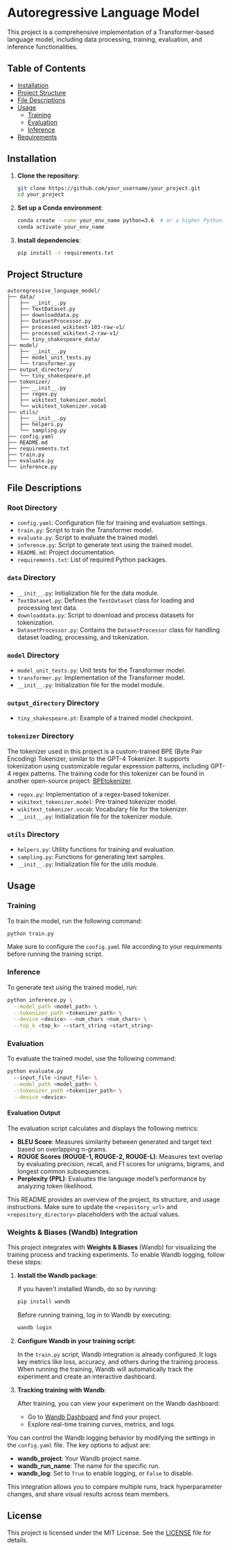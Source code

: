 # Autoregressive Language Model

This project is a comprehensive implementation of a Transformer-based language model, including data processing, training, evaluation, and inference functionalities.

## Table of Contents

- [Installation](#installation)
- [Project Structure](#project-structure)
- [File Descriptions](#file-descriptions)
- [Usage](#usage)
  - [Training](#training)
  - [Evaluation](#evaluation)
  - [Inference](#inference)
- [Requirements](#requirements)

## Installation

1. **Clone the repository**:

   ```bash
   git clone https://github.com/your_username/your_project.git
   cd your_project
   ```

2. **Set up a Conda environment**:

   ```bash
   conda create --name your_env_name python=3.6  # or a higher Python version as needed
   conda activate your_env_name
   ```

3. **Install dependencies**:

   ```bash
   pip install -r requirements.txt
   ```
   
## Project Structure

```
autoregressive_language_model/
├── data/
│   ├── __init__.py
│   ├── TextDataset.py
│   ├── downloaddata.py
│   ├── DatasetProcessor.py
│   ├── processed_wikitext-103-raw-v1/
│   ├── processed_wikitext-2-raw-v1/
│   └── tiny_shakespeare_data/
├── model/
│   ├── __init__.py
│   ├── model_unit_tests.py
│   └── transformer.py
├── output_directory/
│   └── tiny_shakespeare.pt
├── tokenizer/
│   ├── __init__.py
│   ├── regex.py
│   ├── wikitext_tokenizer.model
│   └── wikitext_tokenizer.vocab
├── utils/
│   ├── __init__.py
│   ├── helpers.py
│   └── sampling.py
├── config.yaml
├── README.md
├── requirements.txt
├── train.py
├── evaluate.py
└── inference.py
```

## File Descriptions

### Root Directory

- `config.yaml`: Configuration file for training and evaluation settings.
- `train.py`: Script to train the Transformer model.
- `evaluate.py`: Script to evaluate the trained model.
- `inference.py`: Script to generate text using the trained model.
- `README.md`: Project documentation.
- `requirements.txt`: List of required Python packages.

### `data` Directory

- `__init__.py`: Initialization file for the data module.
- `TextDataset.py`: Defines the `TextDataset` class for loading and processing text data.
- `downloaddata.py`: Script to download and process datasets for tokenization.
- `DatasetProcessor.py`: Contains the `DatasetProcessor` class for handling dataset loading, processing, and tokenization.

### `model` Directory

- `model_unit_tests.py`: Unit tests for the Transformer model.
- `transformer.py`: Implementation of the Transformer model.
- `__init__.py`: Initialization file for the model module.

### `output_directory` Directory

- `tiny_shakespeare.pt`: Example of a trained model checkpoint.

### `tokenizer` Directory

The tokenizer used in this project is a custom-trained BPE (Byte Pair Encoding) Tokenizer, similar to the GPT-4 Tokenizer. It supports tokenization using customizable regular expression patterns, including GPT-4 regex patterns. The training code for this tokenizer can be found in another open-source project: [BPEtokenizer](https://github.com/10-OASIS-01/BPEtokenizer).

- `regex.py`: Implementation of a regex-based tokenizer.
- `wikitext_tokenizer.model`: Pre-trained tokenizer model.
- `wikitext_tokenizer.vocab`: Vocabulary file for the tokenizer.
- `__init__.py`: Initialization file for the tokenizer module.

### `utils` Directory

- `helpers.py`: Utility functions for training and evaluation.
- `sampling.py`: Functions for generating text samples.
- `__init__.py`: Initialization file for the utils module.

## Usage

### Training

To train the model, run the following command:
```sh
python train.py
```
Make sure to configure the `config.yaml` file according to your requirements before running the training script.

### Inference

To generate text using the trained model, run:
```sh
python inference.py \
  --model_path <model_path> \
  --tokenizer_path <tokenizer_path> \
  --device <device> --num_chars <num_chars> \
  --top_k <top_k> --start_string <start_string> 
```

### Evaluation

To evaluate the trained model, use the following command:
```sh
python evaluate.py
  --input_file <input_file> \
  --model_path <model_path> \
  --tokenizer_path <tokenizer_path> \
  --device <device>
```

#### Evaluation Output

The evaluation script calculates and displays the following metrics:
- **BLEU Score**: Measures similarity between generated and target text based on overlapping n-grams.
- **ROUGE Scores (ROUGE-1, ROUGE-2, ROUGE-L)**: Measures text overlap by evaluating precision, recall, and F1 scores for unigrams, bigrams, and longest common subsequences.
- **Perplexity (PPL)**: Evaluates the language model’s performance by analyzing token likelihood.

This README provides an overview of the project, its structure, and usage instructions. Make sure to update the `<repository_url>` and `<repository_directory>` placeholders with the actual values.
### Weights & Biases (Wandb) Integration

This project integrates with **Weights & Biases** (Wandb) for visualizing the training process and tracking experiments. To enable Wandb logging, follow these steps:

1. **Install the Wandb package**:
   
   If you haven't installed Wandb, do so by running:
   ```sh
   pip install wandb
   ```
   
   Before running training, log in to Wandb by executing:
   ```sh
   wandb login
   ```

3. **Configure Wandb in your training script**:
   
   In the `train.py` script, Wandb integration is already configured. It logs key metrics like loss, accuracy, and others during the training process. When running the training, Wandb will automatically track the experiment and create an interactive dashboard.

4. **Tracking training with Wandb**:
   
   After training, you can view your experiment on the Wandb dashboard:
   - Go to [Wandb Dashboard](https://wandb.ai) and find your project.
   - Explore real-time training curves, metrics, and logs.

You can control the Wandb logging behavior by modifying the settings in the `config.yaml` file. The key options to adjust are:
   - **wandb_project**: Your Wandb project name.
   - **wandb_run_name**: The name for the specific run.
   - **wandb_log**: Set to `True` to enable logging, or `False` to disable.

This integration allows you to compare multiple runs, track hyperparameter changes, and share visual results across team members.

## License

This project is licensed under the MIT License. See the [LICENSE](LICENSE) file for details.
